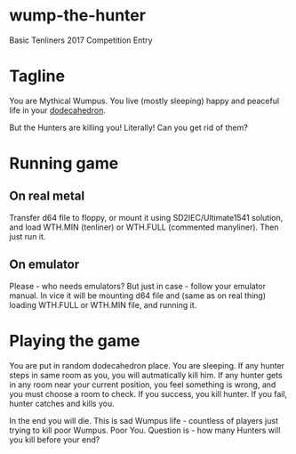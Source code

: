 wump-the-hunter
===============

Basic Tenliners 2017 Competition Entry

Tagline
=======

You are Mythical Wumpus. You live (mostly sleeping) happy and peaceful life in your [dodecahedron](https://en.wikipedia.org/wiki/Dodecahedron).

But the Hunters are killing you! Literally! Can you get rid of them?

Running game
============

On real metal
-------------

Transfer d64 file to floppy, or mount it using SD2IEC/Ultimate1541 solution, and load WTH.MIN (tenliner) or WTH.FULL (commented manyliner). Then just run it.

On emulator
-----------

Please - who needs emulators? But just in case - follow your emulator manual. In vice it will be mounting d64 file and (same as on real thing) loading WTH.FULL or WTH.MIN file, and running it.

Playing the game
================

You are put in random dodecahedron place. You are sleeping. If any hunter steps in same room as you, you will autmatically kill him. If any hunter gets in any room near your current position, you feel something is wrong, and you must choose a room to check. If you success, you kill hunter. If you fail, hunter catches and kills you.

In the end you will die. This is sad Wumpus life - countless of players just trying to kill poor Wumpus. Poor You. Question is - how many Hunters will you kill before your end?
